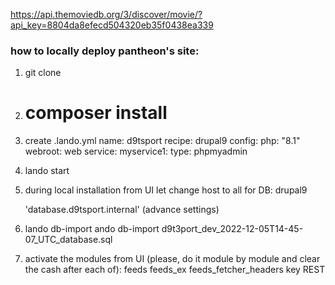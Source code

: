 https://api.themoviedb.org/3/discover/movie/?api_key=8804da8efecd504320eb35f0438ea339

### how to locally deploy pantheon's site:

1. git clone
2. # composer install
3. create .lando.yml
   name: d9tsport
   recipe: drupal9
   config:
   php: "8.1"
   webroot: web
   service:
   myservice1:
   type: phpmyadmin
4. lando start
5. during local installation from UI let change host to
   all for DB: drupal9

   'database.d9tsport.internal' (advance settings)

6. lando db-import
   ando db-import d9t3port_dev_2022-12-05T14-45-07_UTC_database.sql

7. activate the modules from UI
   (please, do it module by module and clear the cash after each of):
   feeds
   feeds_ex
   feeds_fetcher_headers
   key
   REST
